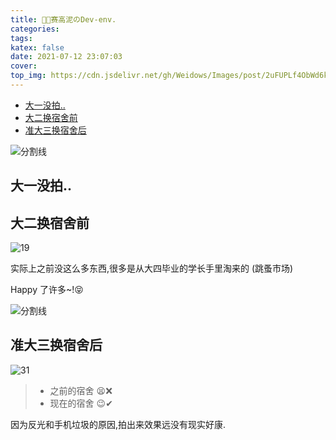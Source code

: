 ```yaml
---
title: 👨‍🦳赛高泥のDev-env.
categories:
tags:
katex: false
date: 2021-07-12 23:07:03
cover:
top_img: https://cdn.jsdelivr.net/gh/Weidows/Images/post/2uFUPLf4ObWd6kG.jpg
---
```


<!--
 * @?: *********************************************************************
 * @Author: Weidows
 * @LastEditors: Weidows
 * @LastEditTime: 2021-07-18 21:33:22
 * @FilePath: \Weidowsd:\Game\Github\Blog-private\source\gallery\Private\开发环境.md
 * @Description:
 * @!: *********************************************************************
-->

- [大一没拍..](#大一没拍)
- [大二换宿舍前](#大二换宿舍前)
- [准大三换宿舍后](#准大三换宿舍后)

![分割线](https://cdn.jsdelivr.net/gh/Weidows/Images/img/divider.png)

## 大一没拍..

## 大二换宿舍前

<img src="https://cdn.jsdelivr.net/gh/Weidows/Images/post/3aqb17hDZF5znCV.jpg" alt="19" />

实际上之前没这么多东西,很多是从大四毕业的学长手里淘来的 (跳蚤市场)

Happy 了许多~!😝

![分割线](https://cdn.jsdelivr.net/gh/Weidows/Images/img/divider.png)

## 准大三换宿舍后

<img src="https://cdn.jsdelivr.net/gh/Weidows/Images/post/2uFUPLf4ObWd6kG.jpg" alt="31" />

> - 之前的宿舍 😫❌
> - 现在的宿舍 😉✔

因为反光和手机垃圾的原因,拍出来效果远没有现实好康.
